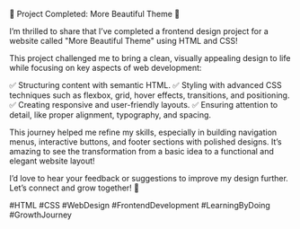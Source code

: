 🎉 Project Completed: More Beautiful Theme 🎉

I’m thrilled to share that I’ve completed a frontend design project for a website called "More Beautiful Theme" using HTML and CSS! 

This project challenged me to bring a clean, visually appealing design to life while focusing on key aspects of web development:

✅ Structuring content with semantic HTML.
✅ Styling with advanced CSS techniques such as flexbox, grid, hover effects, transitions, and positioning.
✅ Creating responsive and user-friendly layouts.
✅ Ensuring attention to detail, like proper alignment, typography, and spacing.

This journey helped me refine my skills, especially in building navigation menus, interactive buttons, and footer sections with polished designs. It’s amazing to see the transformation from a basic idea to a functional and elegant website layout!

I’d love to hear your feedback or suggestions to improve my design further. Let’s connect and grow together! 🚀

#HTML #CSS #WebDesign #FrontendDevelopment #LearningByDoing #GrowthJourney
